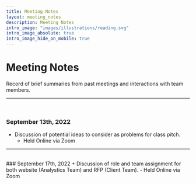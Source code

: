 ```yaml
---
title: Meeting Notes
layout: meeting_notes
description: Meeting Notes
intro_image: "images/illustrations/reading.svg"
intro_image_absolute: true
intro_image_hide_on_mobile: true
---
```


# Meeting Notes

Record of brief summaries from past meetings and interactions with team members.
<br>

----

<br>

### September 13th, 2022
+ Discussion of potential ideas to consider as problems for class pitch.
  - Held Online via Zoom

----
<br>
### September 17th, 2022
+ Discussion of role and team assignment for both website (Analystics Team) and RFP (Client Team).
  - Held Online via Zoom
<br>